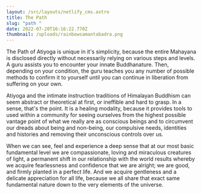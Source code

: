 ```yaml
---
layout: /src/layouts/netlify_cms.astro
title: The Path
slug: "path "
date: 2022-07-20T16:16:22.770Z
thumbnail: /uploads/rainbowsamantabadra.png
---
```

The Path of Atiyoga is unique in it's simplicity, because the entire Mahayana is disclosed directly without necessarily relying on various steps and levels. A guru assists you to encounter your innate Buddhanature. Then, depending on your condition, the guru teaches you any number of possible methods to confirm it to yourself until you can continue in liberation from suffering on your own.

Atiyoga and the intimate instruction traditions of Himalayan Buddhism can seem abstract or theoretical at first, or ineffible and hard to grasp. In a sense, that's the point. It is a healing modality, because it provides tools to used within a community for seeing ourselves from the highest possible vantage point of what we really are as conscious beings and to circumvent our dreads about being and non-being, our compulsive needs, identities and histories and removing their unconscious controls over us. 

When we can see, feel and experience a deep sense that at our most basic fundamental level we are compassionate, loving and miraculous creatures of light, a permanent shift in our relationship with the world results whereby we acquire fearlessness and confidence that we are alright; we are good, and firmly planted in a perfect life. And we acquire gentleness and a delicate appreciation for all life, because we all share that exact same fundamental nature down to the very elements of the universe.